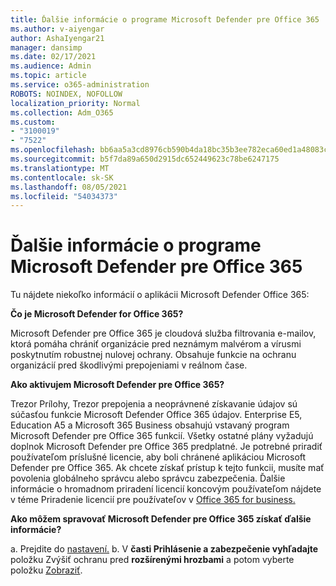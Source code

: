 ```yaml
---
title: Ďalšie informácie o programe Microsoft Defender pre Office 365
ms.author: v-aiyengar
author: AshaIyengar21
manager: dansimp
ms.date: 02/17/2021
ms.audience: Admin
ms.topic: article
ms.service: o365-administration
ROBOTS: NOINDEX, NOFOLLOW
localization_priority: Normal
ms.collection: Adm_O365
ms.custom:
- "3100019"
- "7522"
ms.openlocfilehash: bb6aa5a3cd8976cb590b4da18bc35b3ee782eca60ed1a48083cca8e7ef17e51e
ms.sourcegitcommit: b5f7da89a650d2915dc652449623c78be6247175
ms.translationtype: MT
ms.contentlocale: sk-SK
ms.lasthandoff: 08/05/2021
ms.locfileid: "54034373"
---
```

# <a name="learn-about-microsoft-defender-for-office-365"></a>Ďalšie informácie o programe Microsoft Defender pre Office 365

Tu nájdete niekoľko informácií o aplikácii Microsoft Defender Office 365:

**Čo je Microsoft Defender for Office 365?**

Microsoft Defender pre Office 365 je cloudová služba filtrovania e-mailov, ktorá pomáha chrániť organizácie pred neznámym malvérom a vírusmi poskytnutím robustnej nulovej ochrany. Obsahuje funkcie na ochranu organizácií pred škodlivými prepojeniami v reálnom čase.

**Ako aktivujem Microsoft Defender pre Office 365?**

Trezor Prílohy, Trezor prepojenia a neoprávnené získavanie údajov sú súčasťou funkcie Microsoft Defender Office 365 údajov. Enterprise E5, Education A5 a Microsoft 365 Business obsahujú vstavaný program Microsoft Defender pre Office 365 funkcií. Všetky ostatné plány vyžadujú doplnok Microsoft Defender pre Office 365 predplatné. Je potrebné priradiť používateľom príslušné licencie, aby boli chránené aplikáciou Microsoft Defender pre Office 365. Ak chcete získať prístup k tejto funkcii, musíte mať povolenia globálneho správcu alebo správcu zabezpečenia. Ďalšie informácie o hromadnom priradení licencií koncovým používateľom nájdete v téme Priradenie licencií pre používateľov v [Office 365 for business.](https://go.microsoft.com/fwlink/?linkid=2093435)

**Ako môžem spravovať Microsoft Defender pre Office 365 získať ďalšie informácie?**

a. Prejdite do [nastavení.](https://go.microsoft.com/fwlink/p/?linkid=2075721)
b. V **časti Prihlásenie a zabezpečenie vyhľadajte** položku Zvýšiť ochranu pred **rozšírenými hrozbami** a potom vyberte položku [Zobraziť](https://go.microsoft.com/fwlink/?linkid=2109302).
